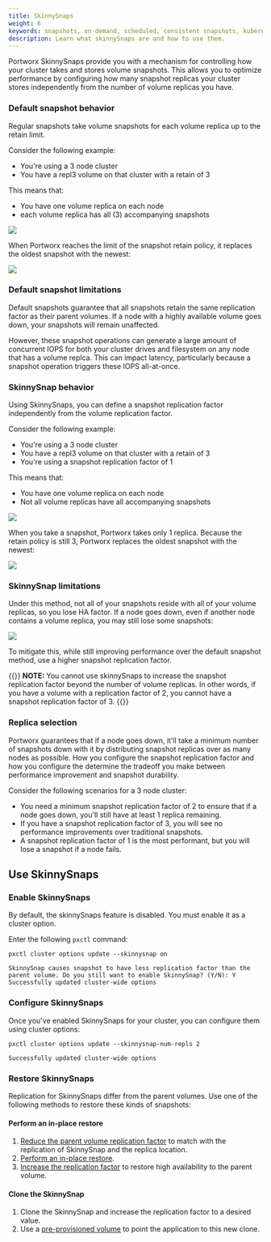 ```yaml
---
title: SkinnySnaps
weight: 6
keywords: snapshots, on-demand, scheduled, consistent snapshots, kubernetes, k8s, skinnySnaps
description: Learn what skinnySnaps are and how to use them.
---
```


Portworx SkinnySnaps provide you with a mechanism for controlling how your cluster takes and stores volume snapshots. This allows you to optimize performance by configuring how many snapshot replicas your cluster stores independently from the number of volume replicas you have. 

### Default snapshot behavior

Regular snapshots take volume snapshots for each volume replica up to the retain limit. 

Consider the following example:

* You're using a 3 node cluster
* You have a repl3 volume on that cluster with a retain of 3

This means that:

* You have one volume replica on each node
* each volume replica has all (3) accompanying snapshots

![](/img/skinnySnapsRegular.png)

When Portworx reaches the limit of the snapshot retain policy, it replaces the oldest snapshot with the newest:

![](/img/skinnySnapsRegularAdd.png)

### Default snapshot limitations

Default snapshots guarantee that all snapshots retain the same replication factor as their parent volumes. If a node with a highly available volume goes down, your snapshots will remain unaffected. 

However, these snapshot operations can generate a large amount of concurrent IOPS for both your cluster drives and filesystem on any node that has a volume replca. This can impact latency, particularly because a snapshot operation triggers these IOPS all-at-once. 

### SkinnySnap behavior

Using SkinnySnaps, you can define a snapshot replication factor independently from the volume replication factor. 

Consider the following example:

* You're using a 3 node cluster
* You have a repl3 volume on that cluster with a retain of 3
* You're using a snapshot replication factor of 1

This means that:

* You have one volume replica on each node
* Not all volume replicas have all accompanying snapshots

![](/img/skinnySnaps.png)


When you take a snapshot, Portworx takes only 1 replica. Because the retain policy is still 3, Portworx replaces the oldest snapshot with the newest:

![](/img/skinnySnapsAdd.png)

### SkinnySnap limitations

Under this method, not all of your snapshots reside with all of your volume replicas, so you lose HA factor. If a node goes down, even if another node contains a volume replica, you may still lose some snapshots:

![](/img/skinnySnapsNodeFail.png)

To mitigate this, while still improving performance over the default snapshot method, use a higher snapshot replication factor.

{{<info>}}
**NOTE:** You cannot use skinnySnaps to increase the snapshot replication factor beyond the number of volume replicas. In other words, if you have a volume with a replication factor of 2, you cannot have a snapshot replication factor of 3.
{{</info>}}

### Replica selection

Portworx guarantees that if a node goes down, it'll take a minimum number of snapshots down with it by distributing snapshot replicas over as many nodes as possible. How you configure the snapshot replication factor and how you configure the determine the tradeoff you make between performance improvement and snapshot durability.

Consider the following scenarios for a 3 node cluster: 

* You need a minimum snapshot replication factor of 2 to ensure that if a node goes down, you'll still have at least 1 replica remaining.
* If you have a snapshot replication factor of 3, you will see no performance improvements over traditional snapshots.
* A snapshot replication factor of 1 is the most performant, but you will lose a snapshot if a node fails. 

<!-- #### BTRFS optimize
 -->


<!-- 
#### Load balance

across all nodes, look at # replicas each node has, try and distribute replicas across all nodes so that load is similar across the cluster.

Specifically, when a snapshot is taken, Portworx looks at all the nodes where a snapshot can be taken, the total # of replicas for volumes it has, and tries to divide the workload.  
-->

## Use SkinnySnaps

### Enable SkinnySnaps

By default, the skinnySnaps feature is disabled. You must enable it as a cluster option. 

Enter the following `pxctl` command:

```text
pxctl cluster options update --skinnysnap on
```
```output
SkinnySnap causes snapshot to have less replication factor than the parent volume. Do you still want to enable SkinnySnap? (Y/N): Y
Successfully updated cluster-wide options
```

<!-- This doesn't seem to work if you're using kubectl exec. You can't confirm the operation:

    kubectl exec $PX_POD -n kube-system -- /opt/pwx/bin/pxctl cluster options update --skinnysnap on
    Defaulted container "portworx" out of: portworx, csi-node-driver-registrar
    SkinnySnap causes snapshot to have less replication factor than the parent volume. Do you still want to enable SkinnySnap? (Y/N): Not updating cluster options

 -->


### Configure SkinnySnaps

Once you've enabled SkinnySnaps for your cluster, you can configure them using cluster options:

```text
pxctl cluster options update --skinnysnap-num-repls 2
```
```output
Successfully updated cluster-wide options
```


### Restore SkinnySnaps

Replication for SkinnySnaps differ from the parent volumes. Use one of the following methods to restore these kinds of snapshots:

#### Perform an in-place restore

1. [Reduce the parent volume replication factor](/reference/cli/updating-volumes/#decreasing-the-replication-factor) to match with the replication of SkinnySnap and the replica location.
2. [Perform an in-place restore](/reference/cli/snapshots/#restoring-snapshots).
3. [Increase the replication factor](/reference/cli/updating-volumes/#increase-the-replication-factor) to restore high availability to the parent volume.

#### Clone the SkinnySnap

1. Clone the SkinnySnap and increase the replication factor to a desired value. 
2. Use a [pre-provisioned volume](/portworx-install-with-kubernetes/storage-operations/create-pvcs/using-preprovisioned-volumes/) to point the application to this new clone. 